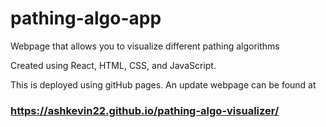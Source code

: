 # pathing-algo-app

Webpage that allows you to visualize different pathing algorithms

Created using React, HTML, CSS, and JavaScript.

This is deployed using gitHub pages. An update webpage can be found at 
### https://ashkevin22.github.io/pathing-algo-visualizer/
